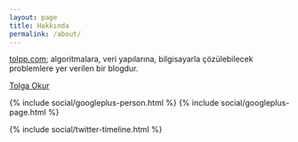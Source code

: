 ```yaml
---
layout: page
title: Hakkında
permalink: /about/
---
```


[tolpp.com](http://tolpp.com); algoritmalara, veri yapılarına, bilgisayarla çözülebilecek problemlere yer verilen bir blogdur. 

<a href="http://tolgaokur.com" target="_blank">Tolga Okur</a>
<!-- [Tolga Okur](http://tolgaokur.com) -->

{% include social/googleplus-person.html %} {% include social/googleplus-page.html %}

{% include social/twitter-timeline.html %}